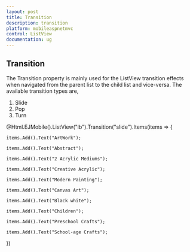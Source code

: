 ```yaml
---
layout: post
title: Transition
description: transition
platform: mobileaspnetmvc
control: ListView
documentation: ug
---
```


## Transition

The Transition property is mainly used for the ListView transition effects when navigated from the parent list to the child list and vice-versa. The available transition types are,

1. Slide  
2. Pop
3. Turn





@Html.EJMobile().ListView("lb").Transition("slide").Items(items => {    

    items.Add().Text("ArtWork");

    items.Add().Text("Abstract");

    items.Add().Text("2 Acrylic Mediums");

    items.Add().Text("Creative Acrylic");

    items.Add().Text("Modern Painting");

    items.Add().Text("Canvas Art");

    items.Add().Text("Black white");

    items.Add().Text("Children");

    items.Add().Text("Preschool Crafts");

    items.Add().Text("School-age Crafts");

})



